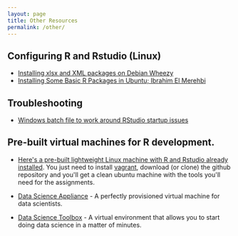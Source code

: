 ```yaml
---
layout: page
title: Other Resources
permalink: /other/
---
```


## Configuring R and Rstudio (Linux)

- [Installing xlsx and XML packages on Debian Wheezy](http://allanino.me/blog/programming/installing-some-r-packages/)
- [Installing Some Basic R Packages in Ubuntu; Ibrahim El Merehbi]( http://elmerehbi.wordpress.com/2014/09/09/installing-some-basic-r-packages-in-ubuntu)


## Troubleshooting
- [Windows batch file to work around RStudio startup issues](https://github.com/stepds/contrib-DataScienceSpecialization/blob/master/README.md)

## Pre-built virtual machines for R development.
- [Here's a pre-built lightweight Linux machine with R and Rstudio already installed](https://github.com/queirozfcom/r-box). You just need to install [vagrant](https://www.vagrantup.com/downloads.html), download (or clone) the github repository and you'll get a clean ubuntu machine with the tools you'll need for the assignments. 

- [Data Science Appliance](http://datascienceappliance.com/) - A perfectly provisioned virtual machine for data scientists.

- [Data Science Toolbox](http://datasciencetoolbox.org/) - A virtual environment that allows you to start doing data science in a matter of minutes.